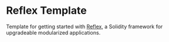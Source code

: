 # Reflex Template

Template for getting started with [Reflex](https://github.com/Chroma-Org/Reflex), a Solidity framework for upgradeable modularized applications.
